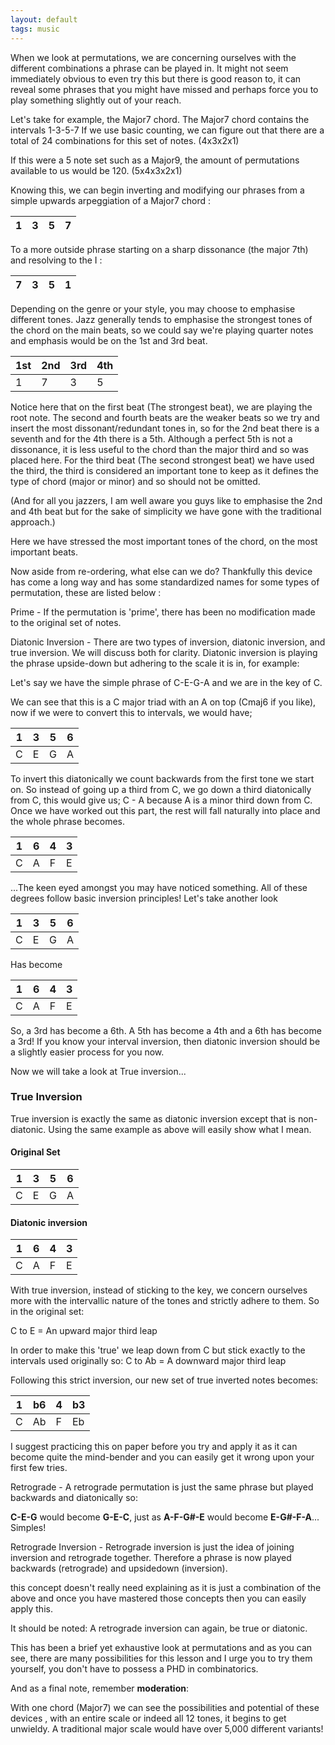 ```yaml
---
layout: default
tags: music
---
```


When we look at permutations, we are concerning ourselves with the different combinations a phrase can be played in. It might not seem immediately obvious to even try this but there is good reason to, it can reveal some phrases that you might have missed and perhaps force you to play something slightly out of your reach.

Let's take for example, the Major7 chord.
The Major7 chord contains the intervals 1-3-5-7
If we use basic counting, we can figure out that there are a total of 24 combinations for this set of notes. (4x3x2x1)

If this were a 5 note set such as a Major9, the amount of permutations available to us would be 120. (5x4x3x2x1)

Knowing this, we can begin inverting and modifying our phrases from a simple upwards arpeggiation of a Major7 chord :

1  |  3 | 5    | 7   
---|----|-----|-----

To a more outside phrase starting on a sharp dissonance (the major 7th) and resolving to the I :

7  |  3 | 5    | 1   
---|----|-----|-----

Depending on the genre or your style, you may choose to emphasise different tones. Jazz generally tends to emphasise the strongest tones of the chord on the main beats, so we could say we're playing quarter notes and emphasis would be on the 1st and 3rd beat.

1st  | 2nd  | 3rd    | 4th   
---|----|-----|-----
1|  7   | 3   | 5

Notice here that on the first beat (The strongest beat), we are playing the root note. The second and fourth beats are the weaker beats so we try and insert the most dissonant/redundant tones in, so for the 2nd beat there is a seventh and for the 4th there is a 5th. Although a perfect 5th is not a dissonance, it is less useful to the chord than the major third and so was placed here.
For the third beat (The second strongest beat) we have used the third, the third is considered an important tone to keep as it defines the type of chord (major or minor) and so should not be omitted.

(And for all you jazzers, I am well aware you guys like to emphasise the 2nd and 4th beat but for the sake of simplicity we have gone with the traditional approach.)
 
Here we have stressed the most important tones of the chord, on the most important beats.

Now aside from re-ordering, what else can we do?
Thankfully this device has come a long way and has some standardized names for some types of permutation, these are listed below :

Prime - If the permutation is 'prime', there has been no modification made to the original set of notes.    

Diatonic Inversion - There are two types of inversion, diatonic inversion, and true inversion. We will discuss both for clarity. Diatonic inversion is playing the phrase upside-down but adhering to the scale it is in, for example:

Let's say we have the simple phrase of C-E-G-A and we are in the key of C.

We can see that this is a C major triad with an A on top (Cmaj6 if you like), now if we were to convert this to intervals, we would have;

1  | 3  | 5    | 6   
---|----|-----|-----
C|  E   | G   | A  

To invert this diatonically we count backwards from the first tone we start on. So instead of going up a third from C, we go down a third diatonically from C, this would give us;
C - A
because A is a minor third down from C.
Once we have worked out this part, the rest will fall naturally into place and the whole phrase becomes.

1  | 6  | 4    | 3   
---|----|-----|-----
C|  A   | F   | E

...The keen eyed amongst you may have noticed something. All of these degrees follow basic inversion principles!
Let's take another look

1  | 3  | 5    | 6   
---|----|-----|-----
C|  E   | G   | A  

Has become

1  | 6  | 4    | 3   
---|----|-----|-----
C|  A   | F   | E

So, a 3rd has become a 6th. A 5th has become a 4th and a 6th has become a 3rd!
If you know your interval inversion, then diatonic inversion should be a slightly easier process for you now.

Now we will take a look at True inversion...

### True Inversion

True inversion is exactly the same as diatonic inversion except that is non-diatonic. Using the same example as above will easily show what I mean.

#### Original Set
1  | 3  | 5    | 6   
---|----|-----|-----
C|  E   | G   | A  


#### Diatonic inversion
1  | 6  | 4    | 3   
---|----|-----|-----
C|  A   | F   | E

With true inversion, instead of sticking to the key, we concern ourselves more with the intervallic nature of the tones and strictly adhere to them.
So in the original set:

C to E = An upward major third leap

In order to make this 'true' we leap down from C but stick exactly to the intervals used originally so:
C to Ab = A downward major third leap

Following this strict inversion, our new set of true inverted notes becomes:

1  | b6  | 4    | b3   
---|----|-----|-----
C|  Ab   | F   | Eb

I suggest practicing this on paper before you try and apply it as it can become quite the mind-bender and you can easily get it wrong upon your first few tries.

Retrograde - A retrograde permutation is just the same phrase but played backwards and diatonically so:

**C-E-G** would become **G-E-C**, just as **A-F-G#-E** would become **E-G#-F-A**... Simples!

Retrograde Inversion -  Retrograde inversion is just the idea of joining inversion and retrograde together. Therefore a phrase is now played backwards (retrograde) and upsidedown (inversion).

this concept doesn't really need explaining as it is just a combination of the above and once you have mastered those concepts then you can easily apply this.

It should be noted: A retrograde inversion can again, be true or diatonic.

 This has been a brief yet exhaustive look at permutations and as you can see, there are many possibilities for this lesson and I urge you to try them yourself, you don't have to possess a PHD in combinatorics.

And as a final note, remember **moderation**:

With one chord (Major7) we can see the possibilities and potential of these devices , with an entire scale or indeed all 12 tones, it begins to get unwieldy. A traditional major scale would have over 5,000 different variants!
